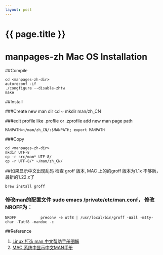 ```yaml
---
layout: post
---
```


{{ page.title }}
================

# manpages-zh Mac OS Installation

##Compile

	cd <manpages-zh-dir>
	autoreconf -if
	./congfigure --disable-zhtw
	make
	

##Install

###Create new man dir
	cd ~
	mkdir man/zh_CN

###edit profile like .proflie or .zprofile add new man page path

	MANPATH=~/man/zh_CN/:$MANPATH; export MANPATH
	
###Copy

	cd <manpages-zh-dir>
	mkdir UTF-8
	cp -r src/man* UTF-8/
	cp -r UTF-8/* ~/man/zh_CN/
	
##如果显示中文出现乱码 检查 groff 版本, MAC 上的的groff 版本为1.1x 不够新，最新的1.22.x了

	brew install groff

### 修改man的配置文件 sudo emacs /private/etc/man.conf， 修改NROFF为：
	
	NROFF           preconv -e utf8 | /usr/local/bin/groff -Wall -mtty-char -Tutf8 -mandoc -c 		
		
##Reference
1. [Linux 打造 man 中文帮助手册图解](http://blog.jobbole.com/93406/)
2. [MAC 系统中显示中文MAN手册](https://linux.cn/article-2163-1.html)